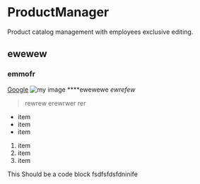 # ProductManager
Product catalog management with employees exclusive editing.

## ewewew
### emmofr
[Google](http://www.google.com "Search Engine")
![my image]({{site.baseurl}}//sample_04.jpg)
****ewewewe
_ewrefew_
> rewrew
erewrwer
rer

- item
- item
- item

1. item
2. item
3. item

This Should be a code block
	fsdfsfdsfdninife
